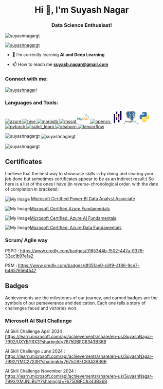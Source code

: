 <h1 align="center">Hi 👋, I'm Suyash Nagar</h1>
<h3 align="center">Data Science Enthusiast!</h3>

<p align="left"> <img src="https://komarev.com/ghpvc/?username=suyashnagargt&label=Profile%20views&color=0e75b6&style=flat" alt="suyashnagargt" /> </p>

<p align="left"> <a href="https://github.com/ryo-ma/github-profile-trophy"><img src="https://github-profile-trophy.vercel.app/?username=suyashnagargt" alt="suyashnagargt" /></a> </p>

- 🌱 I’m currently learning **AI and Deep Learning**

- 📫 How to reach me **suyash.nagar@gmail.com**

<h3 align="left">Connect with me:</h3>
<p align="left">
<a href="https://linkedin.com/in/suyashnagar/" target="blank"><img align="center" src="https://raw.githubusercontent.com/rahuldkjain/github-profile-readme-generator/master/src/images/icons/Social/linked-in-alt.svg" alt="suyashnagar/" height="30" width="40" /></a>
</p>

<h3 align="left">Languages and Tools:</h3>
<p align="left"> <a href="https://azure.microsoft.com/en-in/" target="_blank" rel="noreferrer"> <img src="https://www.vectorlogo.zone/logos/microsoft_azure/microsoft_azure-icon.svg" alt="azure" width="40" height="40"/> </a> <a href="https://hive.apache.org/" target="_blank" rel="noreferrer"> <img src="https://www.vectorlogo.zone/logos/apache_hive/apache_hive-icon.svg" alt="hive" width="40" height="40"/> </a> <a href="https://mariadb.org/" target="_blank" rel="noreferrer"> <img src="https://www.vectorlogo.zone/logos/mariadb/mariadb-icon.svg" alt="mariadb" width="40" height="40"/> </a> <a href="https://www.microsoft.com/en-us/sql-server" target="_blank" rel="noreferrer"> <img src="https://www.svgrepo.com/show/303229/microsoft-sql-server-logo.svg" alt="mssql" width="40" height="40"/> </a> <a href="https://www.mysql.com/" target="_blank" rel="noreferrer"> <img src="https://raw.githubusercontent.com/devicons/devicon/master/icons/mysql/mysql-original-wordmark.svg" alt="mysql" width="40" height="40"/> </a> <a href="https://opencv.org/" target="_blank" rel="noreferrer"> <img src="https://www.vectorlogo.zone/logos/opencv/opencv-icon.svg" alt="opencv" width="40" height="40"/> </a> <a href="https://pandas.pydata.org/" target="_blank" rel="noreferrer"> <img src="https://raw.githubusercontent.com/devicons/devicon/2ae2a900d2f041da66e950e4d48052658d850630/icons/pandas/pandas-original.svg" alt="pandas" width="40" height="40"/> </a> <a href="https://www.postgresql.org" target="_blank" rel="noreferrer"> <img src="https://raw.githubusercontent.com/devicons/devicon/master/icons/postgresql/postgresql-original-wordmark.svg" alt="postgresql" width="40" height="40"/> </a> <a href="https://www.python.org" target="_blank" rel="noreferrer"> <img src="https://raw.githubusercontent.com/devicons/devicon/master/icons/python/python-original.svg" alt="python" width="40" height="40"/> </a> <a href="https://pytorch.org/" target="_blank" rel="noreferrer"> <img src="https://www.vectorlogo.zone/logos/pytorch/pytorch-icon.svg" alt="pytorch" width="40" height="40"/> </a> <a href="https://scikit-learn.org/" target="_blank" rel="noreferrer"> <img src="https://upload.wikimedia.org/wikipedia/commons/0/05/Scikit_learn_logo_small.svg" alt="scikit_learn" width="40" height="40"/> </a> <a href="https://seaborn.pydata.org/" target="_blank" rel="noreferrer"> <img src="https://seaborn.pydata.org/_images/logo-mark-lightbg.svg" alt="seaborn" width="40" height="40"/> </a> <a href="https://www.tensorflow.org" target="_blank" rel="noreferrer"> <img src="https://www.vectorlogo.zone/logos/tensorflow/tensorflow-icon.svg" alt="tensorflow" width="40" height="40"/> </a> </p>

<p><img align="left" src="https://github-readme-stats.vercel.app/api/top-langs?username=suyashnagargt&show_icons=true&locale=en&layout=compact" alt="suyashnagargt" /></p>

<p>&nbsp;<img align="center" src="https://github-readme-stats.vercel.app/api?username=suyashnagargt&show_icons=true&locale=en" alt="suyashnagargt" /></p>

<p><img align="center" src="https://github-readme-streak-stats.herokuapp.com/?user=suyashnagargt&" alt="suyashnagargt" /></p>


## Certificates
I believe that the best way to showcase skills is by doing and sharing your job done but sometimes certificates appear to be as an indirect result:) So here is a list of the ones I have (in reverse-chronological order, with the date of completion in brackets):

<img align="center" src="https://learn.microsoft.com/media/learn/certification/badges/microsoft-certified-associate-badge.svg?branch=main" alt="My Image" width="50" height="50"> [Microsoft Certified Power BI Data Analyst Associate](https://learn.microsoft.com/api/credentials/share/en-us/SuyashNagar-7992/8A2AC83239B0BE28?sharingId=7675DBFC8343B36B)

<img src="https://learn.microsoft.com/media/learn/certification/badges/microsoft-certified-fundamentals-badge.svg?branch=main" alt="My Image" width="50" height="50">[Microsoft Certified Azure Fundamentals](https://learn.microsoft.com/api/credentials/share/en-us/SuyashNagar-7992/EED231754610329C?sharingId=7675DBFC8343B36B)



<img src="https://learn.microsoft.com/media/learn/certification/badges/microsoft-certified-fundamentals-badge.svg?branch=main" alt="My Image" width="50" height="50">[Microsoft Certified: Azure AI Fundamentals](https://learn.microsoft.com/api/credentials/share/en-us/SuyashNagar-7992/36FFB6D25AA35C16?sharingId=7675DBFC8343B36B)



<img src="https://learn.microsoft.com/media/learn/certification/badges/microsoft-certified-fundamentals-badge.svg?branch=main" alt="My Image" width="50" height="50">[Microsoft Certified: Azure Data Fundamentals](https://learn.microsoft.com/api/credentials/share/en-us/SuyashNagar-7992/AF0A763C8B8E3972?sharingId=7675DBFC8343B36B)



### Scrum/ Agile way
PSPO : https://www.credly.com/badges/0165344b-f502-447a-9378-33ec1b97e1a2

PSM : https://www.credly.com/badges/df051ae0-c8f9-4f86-9ce7-b46576564547


## Badges
Achievements are the milestones of our journey, and earned badges are the symbols of our perseverance and dedication. Each one tells a story of challenges faced and victories won.

### Microsoft AI Skill Challenge 

AI Skill Challenge April 2024 : https://learn.microsoft.com/api/achievements/share/en-us/SuyashNagar-7992/UXYBYRX3?sharingId=7675DBFC8343B36B

AI Skill Challenge June 2024  : https://learn.microsoft.com/api/achievements/share/en-us/SuyashNagar-7992/YMC27X3R?sharingId=7675DBFC8343B36B

AI Skill Challenge November 2024 : https://learn.microsoft.com/api/achievements/share/en-us/SuyashNagar-7992/XMJNLBUY?sharingId=7675DBFC8343B36B
